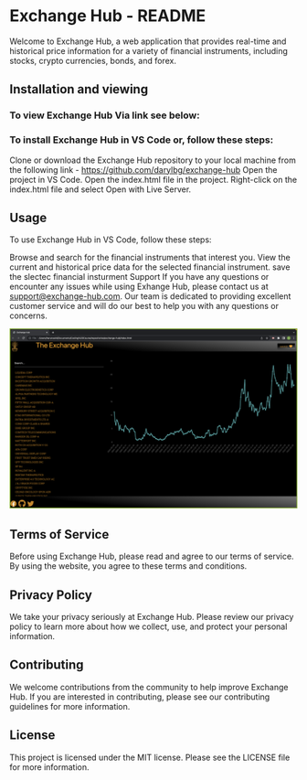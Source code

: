 # Exchange Hub - README
Welcome to Exchange Hub, a web application that provides real-time and historical price information for a variety of financial instruments, including stocks, crypto currencies, bonds, and forex.

## Installation and viewing
### To view Exchange Hub Via link see below:


### To install Exchange Hub in VS Code or, follow these steps:

Clone or download the Exchange Hub repository to your local machine from the following link - https://github.com/darylbg/exchange-hub
Open the project in VS Code.
Open the index.html file in the project.
Right-click on the index.html file and select Open with Live Server.

## Usage
To use Exchange Hub in VS Code, follow these steps:

Browse and search for the financial instruments that interest you.
View the current and historical price data for the selected financial instrument.
save the slectec financial insturment 
Support
If you have any questions or encounter any issues while using Exhange Hub, please contact us at support@exchange-hub.com. Our team is dedicated to providing excellent customer service and will do our best to help you with any questions or concerns.

![screenshot](./assets/images/Screenshot1.png)

## Terms of Service
Before using Exchange Hub, please read and agree to our terms of service. By using the website, you agree to these terms and conditions.

## Privacy Policy
We take your privacy seriously at Exchange Hub. Please review our privacy policy to learn more about how we collect, use, and protect your personal information.

## Contributing
We welcome contributions from the community to help improve Exchange Hub. If you are interested in contributing, please see our contributing guidelines for more information.

## License
This project is licensed under the MIT license. Please see the LICENSE file for more information.
